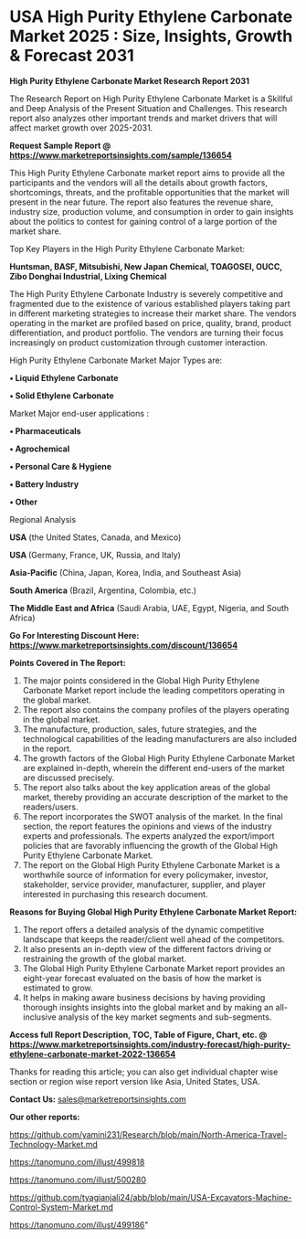 # USA High Purity Ethylene Carbonate Market 2025 : Size, Insights, Growth & Forecast 2031

<strong>High Purity Ethylene Carbonate Market Research Report 2031</strong>

The Research Report on High Purity Ethylene Carbonate Market is a Skillful and Deep Analysis of the Present Situation and Challenges. This research report also analyzes other important trends and market drivers that will affect market growth over 2025-2031.

<strong>Request Sample Report @ <a href=https://www.marketreportsinsights.com/sample/136654>https://www.marketreportsinsights.com/sample/136654</a></strong>

This High Purity Ethylene Carbonate market report aims to provide all the participants and the vendors will all the details about growth factors, shortcomings, threats, and the profitable opportunities that the market will present in the near future. The report also features the revenue share, industry size, production volume, and consumption in order to gain insights about the politics to contest for gaining control of a large portion of the market share.

Top Key Players in the High Purity Ethylene Carbonate Market:

<strong>Huntsman, BASF, Mitsubishi, New Japan Chemical, TOAGOSEI, OUCC, Zibo Donghai Industrial, Lixing Chemical</strong>

The High Purity Ethylene Carbonate Industry is severely competitive and fragmented due to the existence of various established players taking part in different marketing strategies to increase their market share. The vendors operating in the market are profiled based on price, quality, brand, product differentiation, and product portfolio. The vendors are turning their focus increasingly on product customization through customer interaction.

High Purity Ethylene Carbonate Market Major Types are:

<strong>• Liquid Ethylene Carbonate

• Solid Ethylene Carbonate</strong>

Market Major end-user applications :

<strong>• Pharmaceuticals

• Agrochemical

• Personal Care & Hygiene

• Battery Industry

• Other</strong>

Regional Analysis

</u><strong><b>USA</b></strong> (the United States, Canada, and Mexico)

<strong><b>USA </b></strong>(Germany, France, UK, Russia, and Italy)

<strong><b>Asia-Pacific</b></strong> (China, Japan, Korea, India, and Southeast Asia)

<strong><b>South America</b></strong> (Brazil, Argentina, Colombia, etc.)

<strong><b>The Middle East and Africa</b></strong> (Saudi Arabia, UAE, Egypt, Nigeria, and South Africa)

<strong>Go For Interesting Discount Here: <a href=https://www.marketreportsinsights.com/discount/136654>https://www.marketreportsinsights.com/discount/136654</a></strong>

<strong>Points Covered in The Report:</strong>
<ol>
  <li>The major points considered in the Global High Purity Ethylene Carbonate Market report include the leading competitors operating in the global market.</li>
  <li>The report also contains the company profiles of the players operating in the global market.</li>
  <li>The manufacture, production, sales, future strategies, and the technological capabilities of the leading manufacturers are also included in the report.</li>
  <li>The growth factors of the Global High Purity Ethylene Carbonate Market are explained in-depth, wherein the different end-users of the market are discussed precisely.</li>
  <li>The report also talks about the key application areas of the global market, thereby providing an accurate description of the market to the readers/users.</li>
  <li>The report incorporates the SWOT analysis of the market. In the final section, the report features the opinions and views of the industry experts and professionals. The experts analyzed the export/import policies that are favorably influencing the growth of the Global High Purity Ethylene Carbonate Market.</li>
  <li>The report on the Global High Purity Ethylene Carbonate Market is a worthwhile source of information for every policymaker, investor, stakeholder, service provider, manufacturer, supplier, and player interested in purchasing this research document.</li>
</ol>
<strong>Reasons for Buying Global High Purity Ethylene Carbonate Market Report:</strong>

<ol>
  <li>The report offers a detailed analysis of the dynamic competitive landscape that keeps the reader/client well ahead of the competitors.</li>
  <li>It also presents an in-depth view of the different factors driving or restraining the growth of the global market.</li>
  <li>The Global High Purity Ethylene Carbonate Market report provides an eight-year forecast evaluated on the basis of how the market is estimated to grow.</li>
  <li>It helps in making aware business decisions by having providing thorough insights insights into the global market and by making an all-inclusive analysis of the key market segments and sub-segments.</li>
</ol>
<strong>Access full Report Description, TOC, Table of Figure, Chart, etc. @ <a href=https://www.marketreportsinsights.com/industry-forecast/high-purity-ethylene-carbonate-market-2022-136654>https://www.marketreportsinsights.com/industry-forecast/high-purity-ethylene-carbonate-market-2022-136654</a></strong>


Thanks for reading this article; you can also get individual chapter wise section or region wise report version like Asia, United States, USA.

<strong>Contact Us:</strong>
sales@marketreportsinsights.com

<strong>Our other reports:</strong>

<a href=https://github.com/yamini231/Research/blob/main/North-America-Travel-Technology-Market.md>https://github.com/yamini231/Research/blob/main/North-America-Travel-Technology-Market.md</a>

<a href=https://tanomuno.com/illust/499818>https://tanomuno.com/illust/499818</a>

<a href=https://tanomuno.com/illust/500280>https://tanomuno.com/illust/500280</a>

<a href=https://github.com/tyagianjali24/abb/blob/main/USA-Excavators-Machine-Control-System-Market.md>https://github.com/tyagianjali24/abb/blob/main/USA-Excavators-Machine-Control-System-Market.md</a>

<a href=https://tanomuno.com/illust/499186>https://tanomuno.com/illust/499186</a>"
